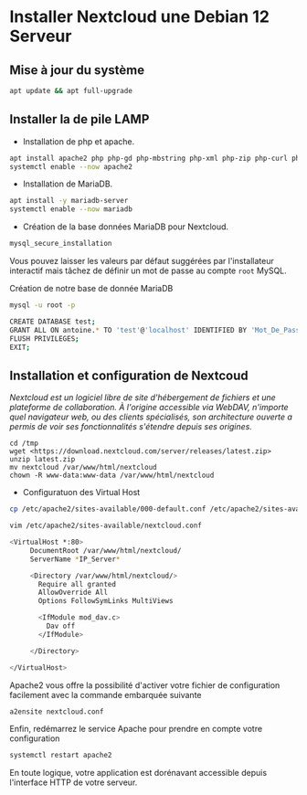 # Installer Nextcloud une Debian 12 Serveur


## Mise à jour du système

```sh
apt update && apt full-upgrade
```


## Installer la de pile LAMP

* Installation de php et apache.

```sh
apt install apache2 php php-gd php-mbstring php-xml php-zip php-curl php-mysql
systemctl enable --now apache2
```

* Installation de MariaDB.

```sh
apt install -y mariadb-server
systemctl enable --now mariadb
```

* Création de la base données MariaDB pour Nextcloud.

```sh
mysql_secure_installation
```

Vous pouvez laisser les valeurs par défaut suggérées par l'installateur interactif mais tâchez de définir un mot de passe au compte `root` MySQL.

Création de notre base de donnée MariaDB 

```sh
mysql -u root -p
```
```sh
CREATE DATABASE test;
GRANT ALL ON antoine.* TO 'test'@'localhost' IDENTIFIED BY 'Mot_De_Passe';
FLUSH PRIVILEGES;
EXIT;
```

## Installation et configuration de Nextcoud

*Nextcloud est un logiciel libre de site d'hébergement de fichiers et une plateforme de collaboration. À l'origine accessible via WebDAV, n'importe quel navigateur web, ou des clients spécialisés, son architecture ouverte a permis de voir ses fonctionnalités s'étendre depuis ses origines.*

```
cd /tmp
wget <https://download.nextcloud.com/server/releases/latest.zip>
unzip latest.zip
mv nextcloud /var/www/html/nextcloud
chown -R www-data:www-data /var/www/html/nextcloud
```

* Configuratuon des Virtual Host
```sh
cp /etc/apache2/sites-available/000-default.conf /etc/apache2/sites-available/nextcloud.conf
```
```sh
vim /etc/apache2/sites-available/nextcloud.conf
```
```sh
<VirtualHost *:80>
     DocumentRoot /var/www/html/nextcloud/
     ServerName *IP_Server*

     <Directory /var/www/html/nextcloud/>
       Require all granted
       AllowOverride All
       Options FollowSymLinks MultiViews

       <IfModule mod_dav.c>
         Dav off
       </IfModule>

     </Directory>

</VirtualHost>
```

Apache2 vous offre la possibilité d'activer votre fichier de configuration facilement avec la commande embarquée suivante

```sh
a2ensite nextcloud.conf
```

Enfin, redémarrez le service Apache pour prendre en compte votre configuration 

```sh
systemctl restart apache2
```

En toute logique, votre application est dorénavant accessible depuis l'interface HTTP de votre serveur.
